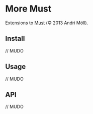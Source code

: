 # More Must

Extensions to [Must] (© 2013 Andri Möll).

## Install

// MUDO

## Usage

// MUDO

## API

// MUDO



[Must]: https://github.com/moll/js-must
